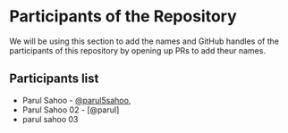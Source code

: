 # Participants of the Repository

We will be using this section to add the names and GitHub handles of the participants of this repository by opening up PRs to add theur names.

## Participants list

- Parul Sahoo - [@parul5sahoo](https://github.com/parul5sahoo),
- Parul Sahoo 02 - [@parul]
- parul sahoo 03
